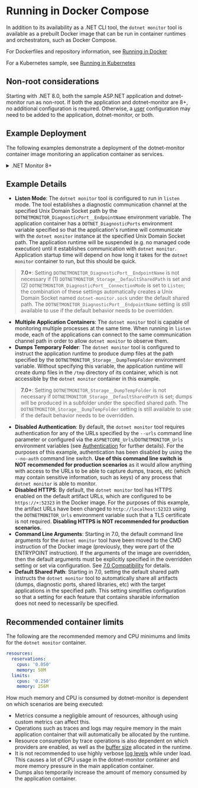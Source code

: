 # Running in Docker Compose

In addition to its availability as a .NET CLI tool, the `dotnet monitor` tool is available as a prebuilt Docker image that can be run in container runtimes and orchestrators, such as Docker Compose.

For Dockerfiles and repository information, see [Running in Docker](./docker.md)

For a Kubernetes sample, see [Running in Kubernetes](./kubernetes.md)

## Non-root considerations

Starting with .NET 8.0, both the sample ASP.NET application and dotnet-monitor run as non-root. If both the application and dotnet-monitor are 8+, no additional configuration is required. Otherwise, a [user](https://docs.docker.com/reference/compose-file/services/#user) configuration may need to be added to the application, dotnet-monitor, or both.

## Example Deployment

The following examples demonstrate a deployment of the dotnet-monitor container image monitoring an application container as services.

<details>
  <summary>.NET Monitor 8+</summary>

```yaml
# Tell us about your experience using dotnet monitor: https://aka.ms/dotnet-monitor-survey
services:
  app:
    image: mcr.microsoft.com/dotnet/samples:aspnetapp-chiseled
    ports:
      - "8080:8080"
    environment:
      - DOTNET_DiagnosticPorts=/diag/dotnet-monitor.sock
    volumes:
      - diagvol:/diag
    deploy:
      resources:
        limits:
          cpus: '0.250'
          memory: 512M

  monitor:
    image: mcr.microsoft.com/dotnet/monitor:8
    # DO NOT use the --no-auth argument for deployments in production; this argument is used for demonstration
    # purposes only in this example. Please continue reading after this example for further details.
    command: ["collect", "--no-auth"]
    ports:
      - "52323:52323"
      - "52325:52325"
    environment:
      - DOTNETMONITOR_DiagnosticPort__ConnectionMode=Listen
      - DOTNETMONITOR_Storage__DefaultSharedPath=/diag
      # ALWAYS use the HTTPS form of the URL for deployments in production; the removal of HTTPS is done for
      # demonstration purposes only in this example. Please continue reading after this example for further details.
      - DOTNETMONITOR_Urls=http://+:52323
      # The metrics URL is set in the CMD instruction of the image by default. However, this deployment overrides that with the args setting; manually set the URL to the same value using configuration.
      - DOTNETMONITOR_Metrics__Endpoints=http://+:52325
      # The image will output logging in a json format by default, which is great for ingestion by tools such as Azure Monitor Log Analytics.
      # Switch the logging format to simple for this sample for easier reading.
      - Logging__Console__FormatterName=simple
    volumes:
      - diagvol:/diag
    deploy:
      resources:
        reservations:
          cpus: '0.050'
          memory: 50M
        limits:
          cpus: '0.250'
          memory: 256M

volumes:
  diagvol:
    driver_opts:
      type: tmpfs
      device: tmpfs
```
</details>

## Example Details

* __Listen Mode__: The `dotnet monitor` tool is configured to run in `listen` mode. The tool establishes a diagnostic communication channel at the specified Unix Domain Socket path by the `DOTNETMONITOR_DiagnosticPort__EndpointName` environment variable. The application container has a `DOTNET_DiagnosticPorts` environment variable specified so that the application's runtime will communicate with the `dotnet monitor` instance at the specified Unix Domain Socket path. The application runtime will be suspended (e.g. no managed code execution) until it establishes communication with `dotnet monitor`. Application startup time will depend on how long it takes for the `dotnet monitor` container to run, but this should be quick.
> **7.0+**: Setting `DOTNETMONITOR_DiagnosticPort__EndpointName` is not necessary if (1) `DOTNETMONITOR_Storage__DefaultSharedPath` is set and (2) `DOTNETMONITOR_DiagnosticPort__ConnectionMode` is set to `Listen`; the combination of these settings automatically creates a Unix Domain Socket named `dotnet-monitor.sock` under the default shared path.  The `DOTNETMONITOR_DiagnosticPort__EndpointName` setting is still available to use if the default behavior needs to be overridden.
* __Multiple Application Containers__: The `dotnet monitor` tool is capable of monitoring multiple processes at the same time. When running in `listen` mode, each of the applications can connect to the same communication channel path in order to allow `dotnet monitor` to observe them.
* __Dumps Temporary Folder__: The `dotnet monitor` tool is configured to instruct the application runtime to produce dump files at the path specified by the `DOTNETMONITOR_Storage__DumpTempFolder` environment variable. Without specifying this variable, the application runtime will create dump files in the `/tmp` directory of its container, which is not accessible by the `dotnet monitor` container in this example.
> **7.0+**: Setting `DOTNETMONITOR_Storage__DumpTempFolder` is not necessary if `DOTNETMONITOR_Storage__DefaultSharedPath` is set; dumps will be produced in a subfolder under the specified shared path. The `DOTNETMONITOR_Storage__DumpTempFolder` setting is still available to use if the default behavior needs to be overridden.
* __Disabled Authentication__: By default, the `dotnet monitor` tool requires authentication for any of the URLs specified by the `--urls` command line parameter or configured via the `ASPNETCORE_Urls`/`DOTNETMONITOR_Urls` environment variables (see [Authentication](./authentication.md) for further details). For the purposes of this example, authentication has been disabled by using the `--no-auth` command line switch. __Use of this command line switch is NOT recommended for production scenarios__ as it would allow anything with access to the URLs to be able to capture dumps, traces, etc (which may contain sensitive information, such as keys) of any process that `dotnet monitor` is able to monitor.
* __Disabled HTTPS__: By default, the `dotnet monitor` tool has HTTPS enabled on the default artifact URLs, which are configured to be `https://+:52323` in the Docker image. For the purposes of this example, the artifact URLs have been changed to `http://localhost:52323` using the `DOTNETMONITOR_Urls` environment variable such that a TLS certificate is not required. __Disabling HTTPS is NOT recommended for production scenarios.__
* __Command Line Arguments__: Starting in 7.0, the default command line arguments for the `dotnet monitor` tool have been moved to the CMD instruction of the Docker image (previously, they were part of the ENTRYPOINT instruction). If the arguments of the image are overridden, then the default arguments must be explicitly specified in the overridden setting or set via configuration. See [7.0 Compatibility](compatibility/7.0/README.md#docker-container-entrypoint-split) for details.
* __Default Shared Path__: Starting in 7.0, setting the default shared path instructs the `dotnet monitor` tool to automatically share all artifacts (dumps, diagnostic ports, shared libraries, etc) with the target applications in the specified path. This setting simplifies configuration so that a setting for each feature that contains sharable information does not need to necessarily be specified.

## Recommended container limits

The following are the recommended memory and CPU minimums and limits for the `dotnet monitor` container.

```yaml
resources:
  reservations:
    cpus: '0.050'
    memory: 50M
  limits:
    cpus: '0.250'
    memory: 256M
```

How much memory and CPU is consumed by dotnet-monitor is dependent on which scenarios are being executed:
- Metrics consume a negligible amount of resources, although using custom metrics can affect this.
- Operations such as traces and logs may require memory in the main application container that will automatically be allocated by the runtime.
- Resource consumption by trace operations is also dependent on which providers are enabled, as well as the [buffer size](./api/definitions.md#eventprovidersconfiguration) allocated in the runtime.
- It is not recommended to use highly verbose [log levels](./api/definitions.md#loglevel) while under load. This causes a lot of CPU usage in the dotnet-monitor container and more memory pressure in the main application container.
- Dumps also temporarily increase the amount of memory consumed by the application container.
